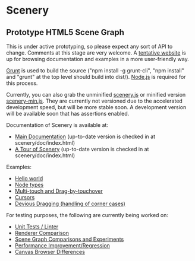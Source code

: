 
Scenery
=======

Prototype HTML5 Scene Graph
---------------------------

This is under active prototyping, so please expect any sort of API to change. Comments at this stage are very welcome.
A [tentative website](http://phetsims.github.io/scenery/) is up for browsing documentation and examples in a more user-friendly way.

[Grunt](http://gruntjs.com/) is used to build the source ("npm install -g grunt-cli", "npm install" and "grunt" at the top level
should build into dist/). [Node.js](http://nodejs.org/) is required for this process.

Currently, you can also grab the unminified [scenery.js](http://phetsims.github.io/scenery/dist/development/scenery.js) or
minified version [scenery-min.js](http://phetsims.github.io/scenery/dist/standalone/scenery.min.js).
They are currently not versioned due to the accelerated development speed, but will be more stable soon. A development version
will be available soon that has assertions enabled.

Documentation of Scenery is available at:
* [Main Documentation](http://phetsims.github.io/scenery/doc/) (up-to-date version is checked in at scenery/doc/index.html)
* [A Tour of Scenery](http://phetsims.github.io/scenery/doc/a-tour-of-scenery.html) (up-to-date version is checked in at scenery/doc/index.html)

Examples:
* [Hello world](http://phetsims.github.io/scenery/examples/hello-world.html)
* [Node types](http://phetsims.github.io/scenery/examples/nodes.html)
* [Multi-touch and Drag-by-touchover](http://phetsims.github.io/scenery/examples/multi-touch.html)
* [Cursors](http://phetsims.github.io/scenery/examples/cursors.html)
* [Devious Dragging (handling of corner cases)](http://phetsims.github.io/scenery/examples/devious-drag.html)

For testing purposes, the following are currently being worked on:
* [Unit Tests / Linter](http://phetsims.github.io/scenery/tests/qunit/compiled-unit-tests.html)
* [Renderer Comparison](http://phetsims.github.io/scenery/tests/renderer-comparison.html)
* [Scene Graph Comparisons and Experiments](http://phetsims.github.io/scenery/tests/easel-performance/easel-tests.html)
* [Performance Improvement/Regression](http://phetsims.github.io/scenery/tests/benchmarks/performance-tests.html)
* [Canvas Browser Differences](http://jonathan-olson.com/canvas-diff/canvas-diff.html)
